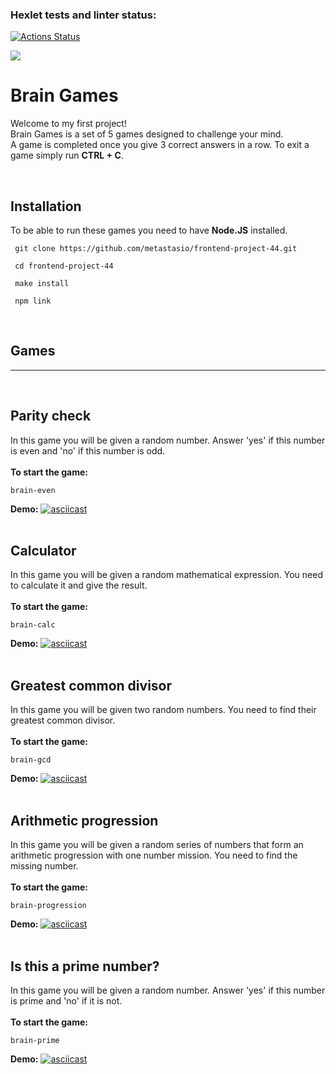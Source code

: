 ### Hexlet tests and linter status:

[![Actions Status](https://github.com/metastasio/frontend-project-44/workflows/hexlet-check/badge.svg)](https://github.com/metastasio/frontend-project-44/actions)

<a href="https://codeclimate.com/github/metastasio/frontend-project-44/maintainability"><img src="https://api.codeclimate.com/v1/badges/7b2b31bac20bd63a6c4b/maintainability" /></a>

# Brain Games

Welcome to my first project!  
Brain Games is a set of 5 games designed to challenge your mind.  
A game is completed once you give 3 correct answers in a row. To exit a game simply run **CTRL + C**.

<br>

## Installation

To be able to run these games you need to have **Node.JS** installed.

```
 git clone https://github.com/metastasio/frontend-project-44.git
 
 cd frontend-project-44

 make install

 npm link
```
<br>

## **Games**  ##
***
<br>

## Parity check

In this game you will be given a random number. Answer 'yes' if this number is even and 'no' if this number is odd.  
<br>
**To start the game:**

```
brain-even
```

**Demo:**
[![asciicast](https://asciinema.org/a/GKMssgNGXBNruGbxgYmtTuF5y.svg)](https://asciinema.org/a/GKMssgNGXBNruGbxgYmtTuF5y)
<br>
<br>

## Calculator

In this game you will be given a random mathematical expression. You need to calculate it and give the result.  
<br>
**To start the game:**

```
brain-calc
```

**Demo:**
[![asciicast](https://asciinema.org/a/LBzHuMH4N7XJcNGyGrw64CVrj.svg)](https://asciinema.org/a/LBzHuMH4N7XJcNGyGrw64CVrj)
<br>
<br>

## Greatest common divisor

In this game you will be given two random numbers. You need to find their greatest common divisor.  
<br>
**To start the game:**

```
brain-gcd
```

**Demo:**
[![asciicast](https://asciinema.org/a/G7LUehLbAbdVCG9l6W41GmSeH.svg)](https://asciinema.org/a/G7LUehLbAbdVCG9l6W41GmSeH)
<br>
<br>

## Arithmetic progression

In this game you will be given a random series of numbers that form an arithmetic progression with one number mission. You need to find the missing number.  
<br>
**To start the game:**

```
brain-progression
```

**Demo:**
[![asciicast](https://asciinema.org/a/wZN4DEbTo4hLt5jp4gNDflpAc.svg)](https://asciinema.org/a/wZN4DEbTo4hLt5jp4gNDflpAc)
<br>
<br>

## Is this a prime number?

In this game you will be given a random number. Answer 'yes' if this number is prime and 'no' if it is not.  
<br>
**To start the game:**

```
brain-prime
```

**Demo:**
[![asciicast](https://asciinema.org/a/gPDvWyohKlBlRK20qxzT199qI.svg)](https://asciinema.org/a/gPDvWyohKlBlRK20qxzT199qI)
